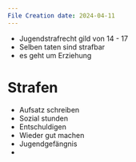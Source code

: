 ```yaml
---
File Creation date: 2024-04-11
---
```

- Jugendstrafrecht gild von 14 - 17
- Selben taten sind strafbar
- es geht um Erziehung
# Strafen
- Aufsatz schreiben
- Sozial stunden
- Entschuldigen
- Wieder gut machen
- Jugendgefängnis
- 